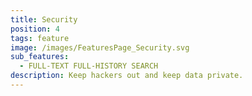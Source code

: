 ```yaml
---
title: Security
position: 4
tags: feature
image: /images/FeaturesPage_Security.svg
sub_features:
  - FULL-TEXT FULL-HISTORY SEARCH
description: Keep hackers out and keep data private.
---
```

